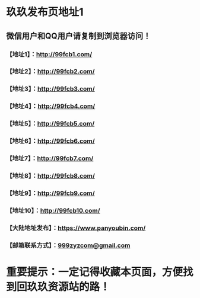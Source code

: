 # 玖玖发布页地址1
## 微信用户和QQ用户请复制到浏览器访问！
### 【地址1】：http://99fcb1.com/
### 【地址2】：http://99fcb2.com/
### 【地址3】：http://99fcb3.com/
### 【地址4】：http://99fcb4.com/
### 【地址5】：http://99fcb5.com/
### 【地址6】：http://99fcb6.com/
### 【地址7】：http://99fcb7.com/
### 【地址8】：http://99fcb8.com/
### 【地址9】：http://99fcb9.com/
### 【地址10】：http://99fcb10.com/
### 【大陆地址发布】：https://www.panyoubin.com/
### 【邮箱联系方式】：999zyzcom@gmail.com
# 重要提示：一定记得收藏本页面，方便找到回玖玖资源站的路！
